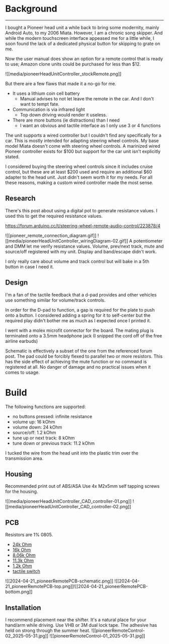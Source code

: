 
# Background

---

I bought a Pioneer head unit a while back to bring some modernity, mainly Android Auto, to my 2006 Miata. However, I am a chronic song skipper. And while the modern touchscreen interface appeased me for a little while, I soon found the lack of a dedicated physical button for skipping to grate on me. 

Now the user manual does show an option for a remote control that is ready to use; Amazon clone units could be purchased for less than $12. 

![[media/pioneerHeadUnitController_stockRemote.png]]

But there are a few flaws that made it a no-go for me. 
- It uses a lithium coin cell battery
	- Manual advises to not let leave the remote in the car. And I don't want to tempt fate.
- Communication is via infrared light
	- Top down driving would render it useless.
- There are more buttons (ie distractions) than I need
	- I want an obvious and tactile interface as I only use 3 or 4 functions

The unit supports a wired controller but I couldn't find any specifically for a car. This is mostly intended for adapting steering wheel controls. My base model Miata doesn't come with steering wheel controls. A marinized wired Pioneer controller exists for $100 but support for the car unit isn't explicitly stated.

I considered buying the steering wheel controls since it includes cruise control, but these are at least $200 used and require an additional $60 adapter to the head unit. Just didn't seem worth it for my needs. For all these reasons, making a custom wired controller made the most sense.

## Research

There's this post about using a digital pot to generate resistance values. I used this to get the required resistance values.

https://forum.arduino.cc/t/steering-wheel-remote-audio-control/223878/4

![[pioneer_remote_connection_diagram.gif]]
![[media/pioneerHeadUnitController_wiringDiagram-02.gif]]
A potentiometer and DMM let me verify resistance values. Volume, prev/next track, mute and source/off registered with my unit. Display and band/escape didn't work. 

I only really care about volume and track control but will bake in a 5th button in case I need it.
## Design

I'm a fan of the tactile feedback that a d-pad provides and other vehicles use something similar for volume/track controls.

In order for the D-pad to function, a gap is required for the plate to push onto a button. I considered adding a spring for it to self-center but the required play didn't bother me as much as I expected once I printed it.

I went with a molex microfit connector for the board. The mating plug is terminated onto a 3.5mm headphone jack (I snipped the cord off of the free airline earbuds)

Schematic is effectively a subset of the one from the referenced forum post. The pad could be forcibly flexed to parallel two or more resistors. This has the side effect of achieving the mute function or no command is registered at all. No danger of damage and no practical issues when it comes to usage.

# Build

The following functions are supported:
- no buttons pressed: infinite resistance
- volume up: 16 kOhm
- volume down: 24 kOhm
- source/off: 1.2 kOhm
- tune up or next track: 8 kOhm
- tune down or previous track: 11.2 kOhm

I tucked the wire from the head unit into the plastic trim over the transmission area.
## Housing

Recommended print out of ABS/ASA 
Use 4x M2x5mm self tapping screws for the housing.

![[media/pioneerHeadUnitController_CAD_controller-01.png]]
![[media/pioneerHeadUnitController_CAD_controller-02.png]]
## PCB

Resistors are 1% 0805.
- [24k Ohm](https://www.digikey.com/en/products/detail/yageo/RC0805FR-0724KL/727756)
- [16k Ohm](https://www.digikey.com/en/products/detail/yageo/RC0805FR-0716KL/727620)
- [8.06k Ohm](https://www.digikey.com/en/products/detail/yageo/RC0805FR-078K06L/728145)
- [11.3k Ohm](https://www.digikey.com/en/products/detail/yageo/RC0805FR-0711K3L/727554)
- [1.2k Ohm](https://www.digikey.com/en/products/detail/yageo/RC0805FR-101K2L/14008301)
- [tactile switch](https://www.digikey.com/en/products/detail/e-switch/TL3301NF160QG-KR/271564)

![[2024-04-21_pioneerRemotePCB-schematic.png]]
![[2024-04-21_pioneerRemotePCB-top.png]]![[2024-04-21_pioneerRemotePCB-bottom.png]]
## Installation

I recommend placement near the shifter. It's a natural place for your hand/arm while driving. Use VHB or 3M dual lock tape. The adhesive has held on strong through the summer heat.
![[pioneerRemoteControl-02_2025-05-31.jpg]]
![[pioneerRemoteControl-01_2025-05-31.jpg]]
